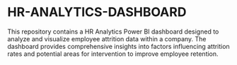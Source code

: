 # HR-ANALYTICS-DASHBOARD
This repository contains a HR Analytics Power BI dashboard designed to analyze and visualize employee attrition data within a company. The dashboard provides comprehensive insights into factors influencing attrition rates and potential areas for intervention to improve employee retention.
